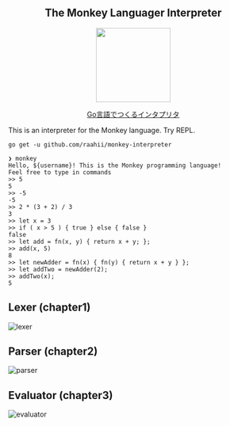 <h2 align="center">The Monkey Languager Interpreter</h2>

<div align="center">
  <img width="150" src="https://www.oreilly.co.jp/books/images/picture_large978-4-87311-822-2.jpeg" />
</div>
<p align="center">
  <a href="https://www.oreilly.co.jp/books/9784873118222/">Go言語でつくるインタプリタ</a>
</p>
<div align="center"></div>



This is an interpreter for the Monkey language. Try REPL.


```shell
go get -u github.com/raahii/monkey-interpreter
```

```shell
❯ monkey
Hello, ${username}! This is the Monkey programming language!
Feel free to type in commands
>> 5
5
>> -5
-5
>> 2 * (3 + 2) / 3
3
>> let x = 3
>> if ( x > 5 ) { true } else { false }
false
>> let add = fn(x, y) { return x + y; };
>> add(x, 5)
8
>> let newAdder = fn(x) { fn(y) { return x + y } };
>> let addTwo = newAdder(2);
>> addTwo(x);
5
```



## Lexer (chapter1)

![lexer](https://user-images.githubusercontent.com/13511520/77818620-32e0c800-7117-11ea-9236-a45e101a56ca.gif)

## Parser (chapter2)

![parser](https://user-images.githubusercontent.com/13511520/77818622-396f3f80-7117-11ea-89d9-fd07fd8acdfa.gif)

## Evaluator (chapter3)

![evaluator](https://user-images.githubusercontent.com/13511520/77818628-42f8a780-7117-11ea-90d9-370174ac6229.gif)

